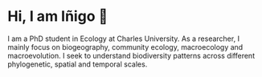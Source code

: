 # Hi, I am Iñigo 👋
<style> li:not(:last-child) { margin-bottom: 3px; } hr { margin: 40px 0 40px 0; } </style>
I am a PhD student in Ecology at Charles University. As a researcher, I mainly focus on biogeography, community ecology, macroecology and macroevolution.
I seek to understand biodiversity patterns across different phylogenetic, spatial and temporal scales.
